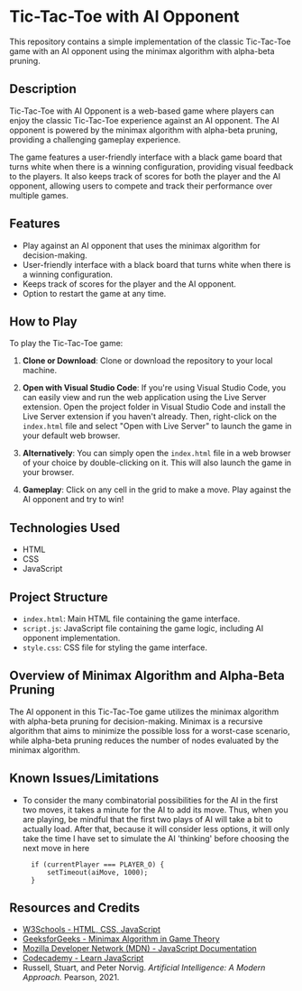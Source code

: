 # Tic-Tac-Toe with AI Opponent

This repository contains a simple implementation of the classic Tic-Tac-Toe game with an AI opponent using the minimax algorithm with alpha-beta pruning.

## Description

Tic-Tac-Toe with AI Opponent is a web-based game where players can enjoy the classic Tic-Tac-Toe experience against an AI opponent. The AI opponent is powered by the minimax algorithm with alpha-beta pruning, providing a challenging gameplay experience.

The game features a user-friendly interface with a black game board that turns white when there is a winning configuration, providing visual feedback to the players. It also keeps track of scores for both the player and the AI opponent, allowing users to compete and track their performance over multiple games.

## Features

- Play against an AI opponent that uses the minimax algorithm for decision-making.
- User-friendly interface with a black board that turns white when there is a winning configuration.
- Keeps track of scores for the player and the AI opponent.
- Option to restart the game at any time.

## How to Play

To play the Tic-Tac-Toe game:

1. **Clone or Download**: Clone or download the repository to your local machine.
   
2. **Open with Visual Studio Code**: If you're using Visual Studio Code, you can easily view and run the web application using the Live Server extension. Open the project folder in Visual Studio Code and install the Live Server extension if you haven't already. Then, right-click on the `index.html` file and select "Open with Live Server" to launch the game in your default web browser.

3. **Alternatively**: You can simply open the `index.html` file in a web browser of your choice by double-clicking on it. This will also launch the game in your browser.

4. **Gameplay**: Click on any cell in the grid to make a move. Play against the AI opponent and try to win!

## Technologies Used

- HTML
- CSS
- JavaScript

## Project Structure

- `index.html`: Main HTML file containing the game interface.
- `script.js`: JavaScript file containing the game logic, including AI opponent implementation.
- `style.css`: CSS file for styling the game interface.

## Overview of Minimax Algorithm and Alpha-Beta Pruning

The AI opponent in this Tic-Tac-Toe game utilizes the minimax algorithm with alpha-beta pruning for decision-making. Minimax is a recursive algorithm that aims to minimize the possible loss for a worst-case scenario, while alpha-beta pruning reduces the number of nodes evaluated by the minimax algorithm.

## Known Issues/Limitations

- To consider the many combinatorial possibilities for the AI in the first two moves, it takes a minute for the AI to add its move. Thus, when you are playing, be mindful that the first two plays of AI will take a bit to actually load. After that, because it will consider less options, it will only take the time I have set to simulate the AI 'thinking' before choosing the next move in here 

        if (currentPlayer === PLAYER_O) {
            setTimeout(aiMove, 1000); 
        }

## Resources and Credits

- [W3Schools - HTML, CSS, JavaScript](https://www.w3schools.com/)
- [GeeksforGeeks - Minimax Algorithm in Game Theory](https://www.geeksforgeeks.org/minimax-algorithm-in-game-theory-set-1-introduction/)
- [Mozilla Developer Network (MDN) - JavaScript Documentation](https://developer.mozilla.org/en-US/docs/Web/JavaScript)
- [Codecademy - Learn JavaScript](https://www.codecademy.com/learn/introduction-to-javascript)
- Russell, Stuart, and Peter Norvig. *Artificial Intelligence: A Modern Approach.* Pearson, 2021.
